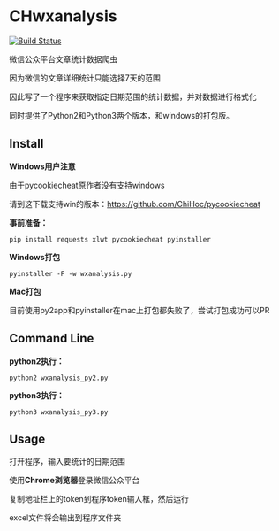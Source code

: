 # CHwxanalysis

[![Build Status](https://travis-ci.org/ChiHoc/CHwxanalysis.svg?branch=master)](https://travis-ci.org/ChiHoc/CHwxanalysis)

微信公众平台文章统计数据爬虫  

因为微信的文章详细统计只能选择7天的范围  

因此写了一个程序来获取指定日期范围的统计数据，并对数据进行格式化  

同时提供了Python2和Python3两个版本，和windows的打包版。  

## Install

**Windows用户注意**  

由于pycookiecheat原作者没有支持windows  

请到这下载支持win的版本：https://github.com/ChiHoc/pycookiecheat  

**事前准备：**

`pip install requests xlwt pycookiecheat pyinstaller`

**Windows打包**

`pyinstaller -F -w wxanalysis.py`

**Mac打包**

目前使用py2app和pyinstaller在mac上打包都失败了，尝试打包成功可以PR

## Command Line

**python2执行：**  

`python2 wxanalysis_py2.py`  

**python3执行：**  

`python3 wxanalysis_py3.py`

## Usage

打开程序，输入要统计的日期范围 

使用**Chrome浏览器**登录微信公众平台  

复制地址栏上的token到程序token输入框，然后运行

excel文件将会输出到程序文件夹
